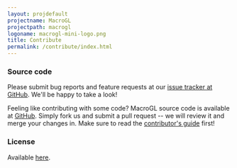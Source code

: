 ```yaml
---
layout: projdefault
projectname: MacroGL
projectpath: macrogl
logoname: macrogl-mini-logo.png
title: Contribute
permalink: /contribute/index.html
---
```





### Source code

Please submit bug reports and feature requests at our [issue tracker at GitHub](https://github.com/storm-enroute/macrogl/issues).
We'll be happy to take a look!

Feeling like contributing with some code?
MacroGL source code is available at [GitHub](https://github.com/storm-enroute/macrogl).
Simply fork us and submit a pull request --
we will review it and merge your changes in.
Make sure to read the [contributor's guide](/dev/contribute/) first!


### License

Available [here](https://raw.githubusercontent.com/storm-enroute/macrogl/master/LICENSE).

<span id="licensebox"></span>

<script src="/resources/js/setlicense.js">_</script>
<script src="/resources/js/setlicense-macrogl.js">_</script>



